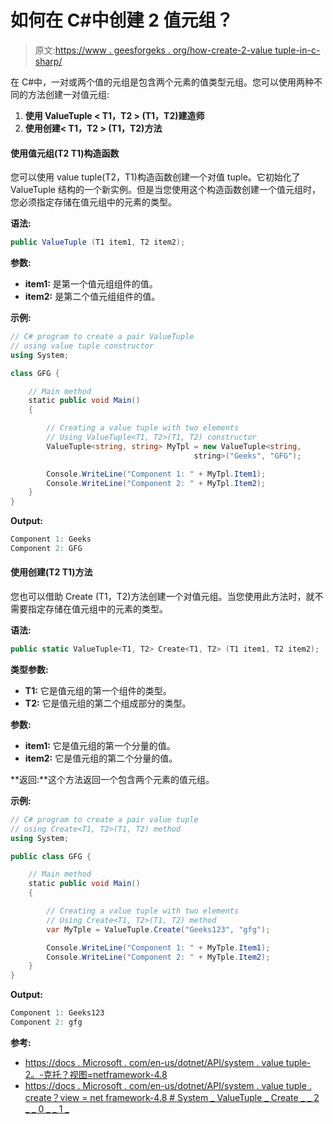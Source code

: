 # 如何在 C#中创建 2 值元组？

> 原文:[https://www . geesforgeks . org/how-create-2-value tuple-in-c-sharp/](https://www.geeksforgeeks.org/how-to-create-2-valuetuple-in-c-sharp/)

在 C#中，一对或两个值的元组是包含两个元素的值类型元组。您可以使用两种不同的方法创建一对值元组:

1.  **使用 ValueTuple < T1，T2 > (T1，T2)建造师**
2.  **使用创建< T1，T2 > (T1，T2)方法**

#### 使用值元组<t1 t2="">(T2 T1)构造函数</t1>

您可以使用 value tuple<t1 t2="">(T2，T1)构造函数创建一个对值 tuple。它初始化了 ValueTuple <t1 t2="">结构的一个新实例。但是当您使用这个构造函数创建一个值元组时，您必须指定存储在值元组中的元素的类型。</t1></t1>

**语法:**

```cs
public ValueTuple (T1 item1, T2 item2);
```

**参数:**

*   **item1:** 是第一个值元组组件的值。
*   **item2:** 是第二个值元组组件的值。

**示例:**

```cs
// C# program to create a pair ValueTuple
// using value tuple constructor
using System;

class GFG {

    // Main method
    static public void Main()
    {

        // Creating a value tuple with two elements
        // Using ValueTuple<T1, T2>(T1, T2) constructor
        ValueTuple<string, string> MyTpl = new ValueTuple<string, 
                                         string>("Geeks", "GFG");

        Console.WriteLine("Component 1: " + MyTpl.Item1);
        Console.WriteLine("Component 2: " + MyTpl.Item2);
    }
}
```

**Output:**

```cs
Component 1: Geeks
Component 2: GFG

```

#### 使用创建<t1 t2="">(T2 T1)方法</t1>

您也可以借助 Create <t1 t2="">(T1，T2)方法创建一个对值元组。当您使用此方法时，就不需要指定存储在值元组中的元素的类型。</t1>

**语法:**

```cs
public static ValueTuple<T1, T2> Create<T1, T2> (T1 item1, T2 item2);
```

**类型参数:**

*   **T1:** 它是值元组的第一个组件的类型。
*   **T2:** 它是值元组的第二个组成部分的类型。

**参数:**

*   **item1:** 它是值元组的第一个分量的值。
*   **item2:** 它是值元组的第二个分量的值。

**返回:**这个方法返回一个包含两个元素的值元组。

**示例:**

```cs
// C# program to create a pair value tuple
// using Create<T1, T2>(T1, T2) method
using System;

public class GFG {

    // Main method
    static public void Main()
    {

        // Creating a value tuple with two elements
        // Using Create<T1, T2>(T1, T2) method
        var MyTple = ValueTuple.Create("Geeks123", "gfg");

        Console.WriteLine("Component 1: " + MyTple.Item1);
        Console.WriteLine("Component 2: " + MyTple.Item2);
    }
}
```

**Output:**

```cs
Component 1: Geeks123
Component 2: gfg

```

**参考:**

*   [https://docs . Microsoft . com/en-us/dotnet/API/system . value tuple-2。-克托？视图=netframework-4.8](https://docs.microsoft.com/en-us/dotnet/api/system.valuetuple-2.-ctor?view=netframework-4.8)
*   [https://docs . Microsoft . com/en-us/dotnet/API/system . value tuple . create？view = net framework-4.8 # System _ ValueTuple _ Create _ _ 2 _ _ 0 _ _ 1 _](https://docs.microsoft.com/en-us/dotnet/api/system.valuetuple.create?view=netframework-4.8#System_ValueTuple_Create__2___0___1_)